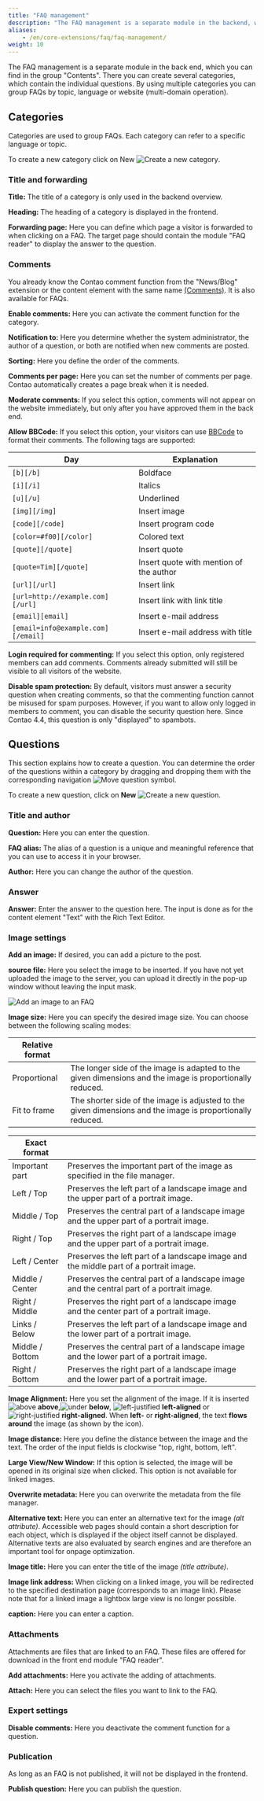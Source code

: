 ```yaml
---
title: "FAQ management"
description: "The FAQ management is a separate module in the backend, which you can find in the group \"Contents\"."
aliases:
    - /en/core-extensions/faq/faq-management/
weight: 10
---
```


The FAQ management is a separate module in the back end, which you can find in the group "Contents". There you can create several categories, which contain the individual questions. By using multiple categories you can group FAQs by topic, language or website (multi-domain operation).

## Categories

Categories are used to group FAQs. Each category can refer to a specific language or topic.

To create a new category click on New ![Create a new category](/de/icons/new.svg?classes=icon "Create a new category").

### Title and forwarding

**Title:** The title of a category is only used in the backend overview.

**Heading:** The heading of a category is displayed in the frontend.

**Forwarding page:** Here you can define which page a visitor is forwarded to when clicking on a FAQ. The target page should contain the module "FAQ reader" to display the answer to the question.

### Comments

You already know the Contao comment function from the "News/Blog" extension or the content element with the same name [(Comments)](../../../article-management/content-elements/#comments). It is also available for FAQs.

**Enable comments:** Here you can activate the comment function for the category.

**Notification to:** Here you determine whether the system administrator, the author of a question, or both are notified when new comments are posted.

**Sorting:** Here you define the order of the comments.

**Comments per page:** Here you can set the number of comments per page. Contao automatically creates a page break when it is needed.

**Moderate comments:** If you select this option, comments will not appear on the website immediately, but only after you have approved them in the back end.

**Allow BBCode:** If you select this option, your visitors can use [BBCode](https://en.wikipedia.org/wiki/BBCode) to format their comments. The following tags are supported:

| Day | Explanation |
| --- | ----------- |
| `[b][/b]` | Boldface |
| `[i][/i]` | Italics |
| `[u][/u]` | Underlined |
| `[img][/img]` | Insert image |
| `[code][/code]` | Insert program code |
| `[color=#f00][/color]` | Colored text |
| `[quote][/quote]` | Insert quote |
| `[quote=Tim][/quote]` | Insert quote with mention of the author |
| `[url][/url]` | Insert link |
| `[url=http://example.com][/url]` | Insert link with link title |
| `[email][email]` | Insert e-mail address |
| `[email=info@example.com][/email]` | Insert e-mail address with title |

**Login required for commenting:** If you select this option, only registered members can add comments. Comments already submitted will still be visible to all visitors of the website.

**Disable spam protection:** By default, visitors must answer a security question when creating comments, so that the commenting function cannot be misused for spam purposes. However, if you want to allow only logged in members to comment, you can disable the security question here. Since Contao 4.4, this question is only "displayed" to spambots.

## Questions

This section explains how to create a question. You can determine the order of the questions within a category by dragging and dropping them with the corresponding navigation ![Move question](/de/icons/drag.svg?classes=icon "Move question") symbol.

To create a new question, click on **New** ![Create a new question](/de/icons/new.svg?classes=icon "Create a new question").

### Title and author

**Question:** Here you can enter the question.

**FAQ alias:** The alias of a question is a unique and meaningful reference that you can use to access it in your browser.

**Author:** Here you can change the author of the question.

### Answer

**Answer:** Enter the answer to the question here. The input is done as for the content element "Text" with the Rich Text Editor.

### Image settings

**Add an image:** If desired, you can add a picture to the post.

**source file:** Here you select the image to be inserted. If you have not yet uploaded the image to the server, you can upload it directly in the pop-up window without leaving the input mask.

![Add an image to an FAQ](/de/core-extensions/faq/images/en/add-an-image-to-an-faq.png?classes=shadow)

**Image size:** Here you can specify the desired image size. You can choose between the following scaling modes:

| Relative format |  |
| --------------- | --- |
| Proportional | The longer side of the image is adapted to the given dimensions and the image is proportionally reduced. |
| Fit to frame | The shorter side of the image is adjusted to the given dimensions and the image is proportionally reduced. |

| Exact format |  |
| ------------ | --- |
| Important part | Preserves the important part of the image as specified in the file manager. |
| Left / Top | Preserves the left part of a landscape image and the upper part of a portrait image. |
| Middle / Top | Preserves the central part of a landscape image and the upper part of a portrait image. |
| Right / Top | Preserves the right part of a landscape image and the upper part of a portrait image. |
| Left / Center | Preserves the left part of a landscape image and the middle part of a portrait image. |
| Middle / Center | Preserves the central part of a landscape image and the central part of a portrait image. |
| Right / Middle | Preserves the right part of a landscape image and the center part of a portrait image. |
| Links / Below | Preserves the left part of a landscape image and the lower part of a portrait image. |
| Middle / Bottom | Preserves the central part of a landscape image and the lower part of a portrait image. |
| Right / Bottom | Preserves the right part of a landscape image and the lower part of a portrait image. |

**Image Alignment:** Here you set the alignment of the image. If it is inserted ![above](/de/icons/above.svg?classes=icon) **above**,![under](/de/icons/below.svg?classes=icon) **below**, ![left-justified](/de/icons/left.svg?classes=icon) **left-aligned** or ![right-justified](/de/icons/right.svg?classes=icon) **right-aligned**. When **left-** or **right-aligned**, the text **flows around** the image (as shown by the icon).

**Image distance:** Here you define the distance between the image and the text. The order of the input fields is clockwise "top, right, bottom, left".

**Large View/New Window:** If this option is selected, the image will be opened in its original size when clicked. This option is not available for linked images.

**Overwrite metadata:**  Here you can overwrite the metadata from the file manager.

**Alternative text:** Here you can enter an alternative text for the image *(alt attribute)*. Accessible web pages should contain a short description for each object, which is displayed if the object itself cannot be displayed. Alternative texts are also evaluated by search engines and are therefore an important tool for onpage optimization.

**Image title:** Here you can enter the title of the image *(title attribute)*.

**Image link address:** When clicking on a linked image, you will be redirected to the specified destination page (corresponds to an image link). Please note that for a linked image a lightbox large view is no longer possible.

**caption:** Here you can enter a caption.

### Attachments

Attachments are files that are linked to an FAQ. These files are offered for download in the front end module "FAQ reader".

**Add attachments:** Here you activate the adding of attachments.

**Attach:** Here you can select the files you want to link to the FAQ.

### Expert settings

**Disable comments:** Here you deactivate the comment function for a question.

### Publication

As long as an FAQ is not published, it will not be displayed in the frontend.

**Publish question:** Here you can publish the question.
